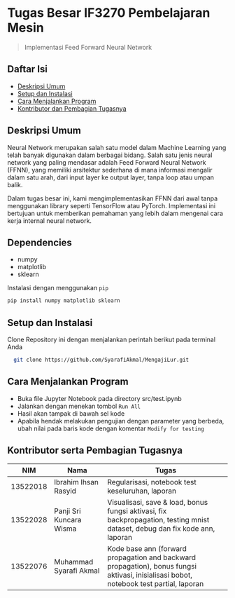 # Tugas Besar IF3270 Pembelajaran Mesin
> Implementasi Feed Forward Neural Network

## Daftar Isi

- [Deskripsi Umum](#deskripsi-umum)
- [Setup dan Instalasi](#setup-dan-instalasi)
- [Cara Menjalankan Program](#cara-menjalankan-program)
- [Kontributor dan Pembagian Tugasnya](#kontributor-serta-pembagian-tugasnya)

## Deskripsi Umum

Neural Network merupakan salah satu model dalam Machine Learning yang telah banyak digunakan dalam berbagai bidang. Salah satu jenis neural network yang paling mendasar adalah Feed Forward Neural Network (FFNN), yang memiliki arsitektur sederhana di mana informasi mengalir dalam satu arah, dari input layer ke output layer, tanpa loop atau umpan balik.

Dalam tugas besar ini, kami mengimplementasikan FFNN dari awal tanpa menggunakan library seperti TensorFlow atau PyTorch. Implementasi ini bertujuan untuk memberikan pemahaman yang lebih dalam mengenai cara kerja internal neural network.

## Dependencies

- numpy
- matplotlib
- sklearn

Instalasi dengan menggunakan `pip`
```bash
pip install numpy matplotlib sklearn
```

## Setup dan Instalasi

Clone Repository ini dengan menjalankan perintah berikut pada terminal Anda

```bash
  git clone https://github.com/SyarafiAkmal/MengajiLur.git
```

## Cara Menjalankan Program

- Buka file Jupyter Notebook pada directory src/test.ipynb
- Jalankan dengan menekan tombol `Run All`
- Hasil akan tampak di bawah sel kode
- Apabila hendak melakukan pengujian dengan parameter yang berbeda, ubah nilai pada baris kode dengan komentar `Modify for testing`

## Kontributor serta Pembagian Tugasnya

| NIM      | Nama                    | Tugas                                           |
|----------|-------------------------|-------------------------------------------------|
| 13522018 | Ibrahim Ihsan Rasyid    | Regularisasi, notebook test keseluruhan, laporan|
| 13522028 | Panji Sri Kuncara Wisma |Visualisasi, save & load, bonus fungsi aktivasi, fix backpropagation, testing mnist dataset, debug dan fix kode ann, laporan |
| 13522076 | Muhammad Syarafi Akmal  | Kode base ann (forward propagation and backward propagation), bonus fungsi aktivasi, inisialisasi bobot, notebook test partial, laporan |